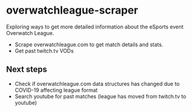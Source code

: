 # overwatchleague-scraper
Exploring ways to get more detailed information about the eSports event Overwatch League.
- Scrape overwatchleague.com to get match details and stats.
- Get past twitch.tv VODs

## Next steps
- Check if overwatchleague.com data structures has changed due to COVID-19 affecting league format
- Search youtube for past matches (league has moved from twitch.tv to youtube)
